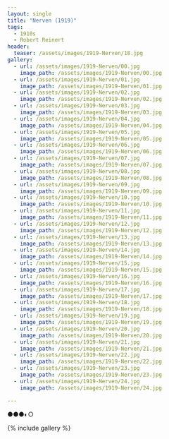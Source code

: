 ```yaml
---
layout: single
title: "Nerven (1919)"
tags:
  - 1910s 
  - Robert Reinert
header:
  teaser: /assets/images/1919-Nerven/18.jpg
gallery:
  - url: /assets/images/1919-Nerven/00.jpg
    image_path: /assets/images/1919-Nerven/00.jpg  
  - url: /assets/images/1919-Nerven/01.jpg
    image_path: /assets/images/1919-Nerven/01.jpg
  - url: /assets/images/1919-Nerven/02.jpg
    image_path: /assets/images/1919-Nerven/02.jpg
  - url: /assets/images/1919-Nerven/03.jpg
    image_path: /assets/images/1919-Nerven/03.jpg
  - url: /assets/images/1919-Nerven/04.jpg
    image_path: /assets/images/1919-Nerven/04.jpg
  - url: /assets/images/1919-Nerven/05.jpg
    image_path: /assets/images/1919-Nerven/05.jpg
  - url: /assets/images/1919-Nerven/06.jpg
    image_path: /assets/images/1919-Nerven/06.jpg
  - url: /assets/images/1919-Nerven/07.jpg
    image_path: /assets/images/1919-Nerven/07.jpg
  - url: /assets/images/1919-Nerven/08.jpg
    image_path: /assets/images/1919-Nerven/08.jpg
  - url: /assets/images/1919-Nerven/09.jpg
    image_path: /assets/images/1919-Nerven/09.jpg
  - url: /assets/images/1919-Nerven/10.jpg
    image_path: /assets/images/1919-Nerven/10.jpg
  - url: /assets/images/1919-Nerven/11.jpg
    image_path: /assets/images/1919-Nerven/11.jpg
  - url: /assets/images/1919-Nerven/12.jpg
    image_path: /assets/images/1919-Nerven/12.jpg
  - url: /assets/images/1919-Nerven/13.jpg
    image_path: /assets/images/1919-Nerven/13.jpg
  - url: /assets/images/1919-Nerven/14.jpg
    image_path: /assets/images/1919-Nerven/14.jpg
  - url: /assets/images/1919-Nerven/15.jpg
    image_path: /assets/images/1919-Nerven/15.jpg
  - url: /assets/images/1919-Nerven/16.jpg
    image_path: /assets/images/1919-Nerven/16.jpg
  - url: /assets/images/1919-Nerven/17.jpg
    image_path: /assets/images/1919-Nerven/17.jpg
  - url: /assets/images/1919-Nerven/18.jpg
    image_path: /assets/images/1919-Nerven/18.jpg
  - url: /assets/images/1919-Nerven/19.jpg
    image_path: /assets/images/1919-Nerven/19.jpg
  - url: /assets/images/1919-Nerven/20.jpg
    image_path: /assets/images/1919-Nerven/20.jpg
  - url: /assets/images/1919-Nerven/21.jpg
    image_path: /assets/images/1919-Nerven/21.jpg
  - url: /assets/images/1919-Nerven/22.jpg
    image_path: /assets/images/1919-Nerven/22.jpg
  - url: /assets/images/1919-Nerven/23.jpg
    image_path: /assets/images/1919-Nerven/23.jpg
  - url: /assets/images/1919-Nerven/24.jpg
    image_path: /assets/images/1919-Nerven/24.jpg

---
```

●●●◐○

{% include gallery %}
